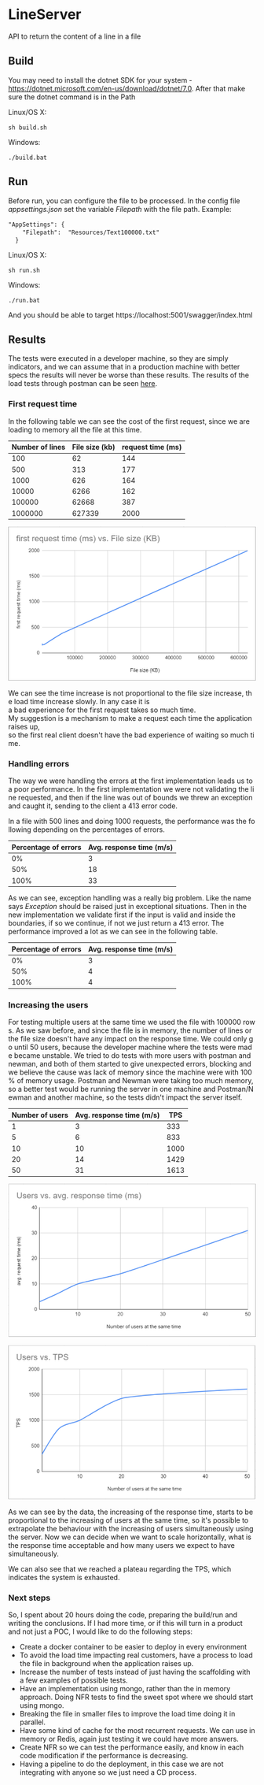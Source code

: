 # LineServer
API to return the content of a line in a file

## Build

You may need to install the dotnet SDK for your system - https://dotnet.microsoft.com/en-us/download/dotnet/7.0.
After that make sure the dotnet command is in the Path


Linux/OS X:
```
sh build.sh
```

Windows:

```
./build.bat
```

## Run

Before run, you can configure the file to be processed. In the config file *appsettings.json* set the variable *Filepath* with the file path. Example:


```
"AppSettings": {
    "Filepath":  "Resources/Text100000.txt"
  }
```

Linux/OS X:
```
sh run.sh
```

Windows:

```
./run.bat
```
And you should be able to target https://localhost:5001/swagger/index.html

## Results

The tests were executed in a developer machine, so they are simply indicators, and we can assume that in a production machine with better specs the results will never be worse than these results.
The results of the load tests through postman can be seen [here](https://github.com/tiagomrsousa/LineServer/tree/main/Postman%20load%20tests).

### First request time

In the following table we can see the cost of the first request, since we are loading to memory all the file at this time.

| Number of lines | File size (kb) | request time (ms) |
|-----------------|----------------|-------------------|
| 100 | 62 | 144 |
| 500 | 313 | 177 |
| 1000 | 626 | 164 |
| 10000 | 6266 | 162 |
| 100000 | 62668 | 387 |
| 1000000 | 627339 | 2000 |

![Load time](https://github.com/tiagomrsousa/LineServer/blob/main/Postman%20load%20tests/loadGraph.PNG)

We can see the time increase is not proportional to the file size increase, the load time increase slowly. In any case it is a bad experience for the first request takes so much time. My suggestion is a mechanism to make a request each time the application raises up, so the first real client doesn't have the bad experience of waiting so much time.

### Handling errors

The way we were handling the errors at the first implementation leads us to a poor performance. In the first implementation we were not validating the line requested, and then if the line was out of bounds we threw an exception and caught it, sending to the client a 413 error code.

In a file with 500 lines and doing 1000 requests, the performance was the following depending on the percentages of errors.

| Percentage of errors | Avg. response time (m/s) |
|-----------------|----------------|
| 0% | 3 |
| 50% | 18 |
| 100% | 33 |

As we can see, exception handling was a really big problem. Like the name says *Exception* should be raised just in exceptional situations. Then in the new implementation we validate first if the input is valid and inside the boundaries, if so we continue, if not we just return a 413 error. The performance improved a lot as we can see in the following table.

| Percentage of errors | Avg. response time (m/s) |
|-----------------|----------------|
| 0% | 3 |
| 50% | 4 |
| 100% | 4 |


### Increasing the users

For testing multiple users at the same time we used the file with 100000 rows. As we saw before, and since the file is in memory, the number of lines or the file size doesn't have any impact on the response time. We could only go until 50 users, because the developer machine where the tests were made became unstable. We tried to do tests with more users with postman and newman, and both of them started to give unexpected errors, blocking and we believe the cause was lack of memory since the machine were with 100% of memory usage. Postman and Newman were taking too much memory, so a better test would be running the server in one machine and Postman/Newman and another machine, so the tests didn't impact the server itself.

| Number of users | Avg. response time (m/s) | TPS |
|-----------------|----------------|-------------------|
| 1 | 3 | 333 |
| 5 | 6 | 833 |
| 10 | 10 | 1000 |
| 20 | 14 | 1429 |
| 50 | 31 | 1613 |

![Avg. response time](https://github.com/tiagomrsousa/LineServer/blob/main/Postman%20load%20tests/userVsResponse.PNG)

![TPS](https://github.com/tiagomrsousa/LineServer/blob/main/Postman%20load%20tests/userVsTps.PNG)

As we can see by the data, the increasing of the response time, starts to be proportional to the increasing of users at the same time, so it's possible to extrapolate the behaviour with the increasing of users simultaneously using the server. Now we can decide when we want to scale horizontally, what is the response time acceptable and how many users we expect to have simultaneously.

We can also see that we reached a plateau regarding the TPS, which indicates the system is exhausted.

### Next steps

So, I spent about 20 hours doing the code, preparing the build/run and writing the conclusions.
If I had more time, or if this will turn in a product and not just a POC, I would like to do the following steps:
- Create a docker container to be easier to deploy in every environment
- To avoid the load time impacting real customers, have a process to load the file in background when the application raises up.
- Increase the number of tests instead of just having the scaffolding with a few examples of possible tests.
- Have an implementation using mongo, rather than the in memory approach. Doing NFR tests to find the sweet spot where we should start using mongo.
- Breaking the file in smaller files to improve the load time doing it in parallel.
- Have some kind of cache for the most recurrent requests. We can use in memory or Redis, again just testing it we could have more answers.
- Create NFR so we can test the performance easily, and know in each code modification if the performance is decreasing.
- Having a pipeline to do the deployment, in this case we are not integrating with anyone so we just need a CD process.


